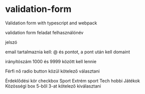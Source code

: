 # validation-form

Validation form with typescript and webpack

validation form feladat
felhasználónév

jelszó

email
tartalmaznia kell: @ és pontot, a pont után kell domaint

irányítószám
1000 és 9999 között kell lennie

Férfi nő radio button közül kötelező választani

Érdeklődési kör checkbox
Sport
Extrém sport
Tech hobbi
Játékok
Közösségi box
5-ből 3-at kötelező kiválasztani
